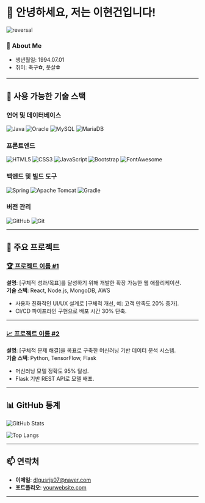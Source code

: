 # 👋 안녕하세요, 저는 이현건입니다!

![reversal](https://capsule-render.vercel.app/api?type=rect&text=Welcome%20to%20Hyungun's%20GitHub&fontAlign=30&fontSize=30&desc=%F0%9F%9A%80%20%F0%9F%92%BB&descAlign=60&descAlignY=50&theme=default)








### 👤 **About Me**
- 생년월일: 1994.07.01  
- 취미: 축구⚽, 풋살⚽  
---

## 🔧 사용 가능한 기술 스택

### **언어 및 데이터베이스**
![Java](https://img.shields.io/badge/Java-007396?style=for-the-badge&logo=java&logoColor=white)
![Oracle](https://img.shields.io/badge/Oracle-F80000?style=for-the-badge&logo=oracle&logoColor=white)
![MySQL](https://img.shields.io/badge/MySQL-4479A1?style=for-the-badge&logo=mysql&logoColor=white)
![MariaDB](https://img.shields.io/badge/MariaDB-003545?style=for-the-badge&logo=mariadb&logoColor=white)

### **프론트엔드**
![HTML5](https://img.shields.io/badge/HTML5-E34F26?style=for-the-badge&logo=html5&logoColor=white)
![CSS3](https://img.shields.io/badge/CSS3-1572B6?style=for-the-badge&logo=css3&logoColor=white)
![JavaScript](https://img.shields.io/badge/JavaScript-F7DF1E?style=for-the-badge&logo=javascript&logoColor=black)
![Bootstrap](https://img.shields.io/badge/Bootstrap-7952B3?style=for-the-badge&logo=bootstrap&logoColor=white)
![FontAwesome](https://img.shields.io/badge/FontAwesome-528DD7?style=for-the-badge&logo=fontawesome&logoColor=white)

### **백엔드 및 빌드 도구**
![Spring](https://img.shields.io/badge/Spring-6DB33F?style=for-the-badge&logo=spring&logoColor=white)
![Apache Tomcat](https://img.shields.io/badge/Apache_Tomcat-F8DC75?style=for-the-badge&logo=apache-tomcat&logoColor=black)
![Gradle](https://img.shields.io/badge/Gradle-02303A?style=for-the-badge&logo=gradle&logoColor=white)

### **버전 관리**
![GitHub](https://img.shields.io/badge/GitHub-181717?style=for-the-badge&logo=github&logoColor=white)
![Git](https://img.shields.io/badge/Git-F05032?style=for-the-badge&logo=git&logoColor=white)


---

## 📌 주요 프로젝트

### [🏆 프로젝트 이름 #1](https://github.com/username/project1)
**설명**: [구체적 성과/목표]를 달성하기 위해 개발한 확장 가능한 웹 애플리케이션.  
**기술 스택**: React, Node.js, MongoDB, AWS  
- 사용자 친화적인 UI/UX 설계로 [구체적 개선, 예: 고객 만족도 20% 증가].  
- CI/CD 파이프라인 구현으로 배포 시간 30% 단축.

---

### [📈 프로젝트 이름 #2](https://github.com/username/project2)
**설명**: [구체적 문제 해결]을 목표로 구축한 머신러닝 기반 데이터 분석 시스템.  
**기술 스택**: Python, TensorFlow, Flask  
- 머신러닝 모델 정확도 95% 달성.  
- Flask 기반 REST API로 모델 배포.

---

## 📊 GitHub 통계
![GitHub Stats](https://github-readme-stats.vercel.app/api?username=dlgusrjs940701&show_icons=true&theme=default)

![Top Langs](https://github-readme-stats.vercel.app/api/top-langs/?username=dlgusrjs940701&layout=compact&theme=radical)

---

## 📫 연락처
- **이메일**: [dlgusrjs07@naver.com](mailto:dlgusrjs07@naver.com)  
- **포트폴리오**: [yourwebsite.com](https://yourwebsite.com)

---




<!--
**dlgusrjs940701/dlgusrjs940701** is a ✨ _special_ ✨ repository because its `README.md` (this file) appears on your GitHub profile.

Here are some ideas to get you started:

- 🔭 I’m currently working on ...
- 🌱 I’m currently learning ...
- 👯 I’m looking to collaborate on ...
- 🤔 I’m looking for help with ...
- 💬 Ask me about ...
- 📫 How to reach me: ...
- 😄 Pronouns: ...
- ⚡ Fun fact: ...
-->



